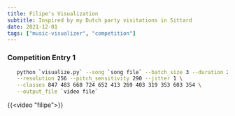 ```yaml
---
title: Filipe's Visualization
subtitle: Inspired by my Dutch party visitations in Sittard
date: 2021-12-01
tags: ["music-visualizer", "competition"]
---
```


### Competition Entry 1

```bash
   python `visualize.py` --song `song file` --batch_size 3 --duration 25 \
   --resolution 256 --pitch_sensitivity 290 --jitter 1 \
   --classes 847 483 668 724 652 413 269 403 319 353 603 354 \
   --output_file `video file`
```

{{<video "filipe">}}